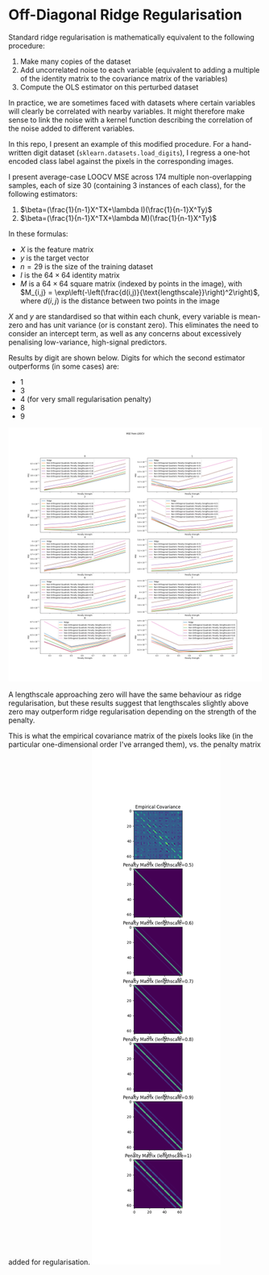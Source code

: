 # Off-Diagonal Ridge Regularisation
Standard ridge regularisation is mathematically equivalent to the following procedure:
1. Make many copies of the dataset
2. Add uncorrelated noise to each variable (equivalent to adding a multiple of the identity matrix to the covariance matrix of the variables)
3. Compute the OLS estimator on this perturbed dataset

In practice, we are sometimes faced with datasets where certain variables will clearly be correlated with nearby variables. It might therefore make sense to link the noise with a kernel function describing the correlation of the noise added to different variables.

In this repo, I present an example of this modified procedure. For a hand-written digit dataset (`sklearn.datasets.load_digits`), I regress a one-hot encoded class label against the pixels in the corresponding images.

I present average-case LOOCV MSE across 174 multiple non-overlapping samples, each of size 30 (containing 3 instances of each class), for the following estimators:
1. $\beta=(\frac{1}{n-1}X^TX+\lambda I)(\frac{1}{n-1}X^Ty)$
2. $\beta=(\frac{1}{n-1}X^TX+\lambda M)(\frac{1}{n-1}X^Ty)$

In these formulas:
- $X$ is the feature matrix
- $y$ is the target vector
- $n=29$ is the size of the training dataset
- $I$ is the $64 \times 64$ identity matrix
- $M$ is a $64\times 64$ square matrix (indexed by points in the image), with $M_{i,j} = \exp\left(-\left(\frac{d(i,j)}{\text{lengthscale}}\right)^2\right)$, where $d(i,j)$ is the distance between two points in the image

$X$ and $y$ are standardised so that within each chunk, every variable is mean-zero and has unit variance (or is constant zero). This eliminates the need to consider an intercept term, as well as any concerns about excessively penalising low-variance, high-signal predictors.

Results by digit are shown below. Digits for which the second estimator outperforms (in some cases) are:
- 1
- 3
- 4 (for very small regularisation penalty)
- 8
- 9

![Results](https://github.com/odenpetersen/offdiagonal-ridge/raw/main/output/mse_loocv.png)

A lengthscale approaching zero will have the same behaviour as ridge regularisation, but these results suggest that lengthscales slightly above zero may outperform ridge regularisation depending on the strength of the penalty.

This is what the empirical covariance matrix of the pixels looks like (in the particular one-dimensional order I've arranged them), vs. the penalty matrix added for regularisation.
![Empirical Covariance vs. Penalty](https://github.com/odenpetersen/offdiagonal-ridge/raw/main/output/matrices.png)
